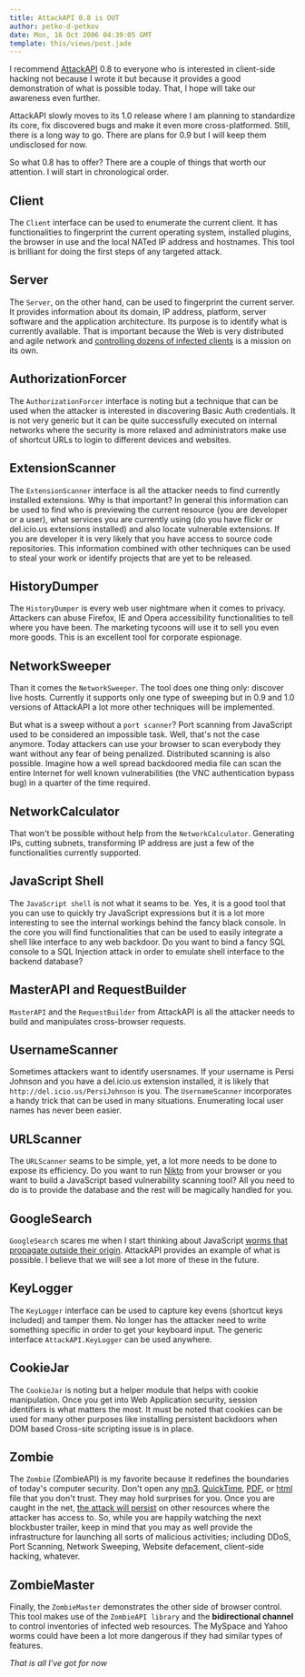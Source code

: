 ```yaml
---
title: AttackAPI 0.8 is OUT
author: petko-d-petkov
date: Mon, 16 Oct 2006 04:39:05 GMT
template: this/views/post.jade
---
```


I recommend [AttackAPI](http://code.google.com/p/attackapi) 0.8 to everyone who is interested in client-side hacking not because I wrote it but because it provides a good demonstration of what is possible today. That, I hope will take our awareness even further.

AttackAPI slowly moves to its 1.0 release where I am planning to standardize its core, fix discovered bugs and make it even more cross-platformed. Still, there is a long way to go. There are plans for 0.9 but I will keep them undisclosed for now.

So what 0.8 has to offer? There are a couple of things that worth our attention. I will start in chronological order.

## Client

The `Client` interface can be used to enumerate the current client. It has functionalities to fingerprint the current operating system, installed plugins, the browser in use and the local NATed IP address and hostnames. This tool is brilliant for doing the first steps of any targeted attack.

## Server

The `Server`, on the other hand, can be used to fingerprint the current server. It provides information about its domain, IP address, platform, server software and the application architecture. Its purpose is to identify what is currently available. That is important because the Web is very distributed and agile network and [controlling dozens of infected clients](/blog/persistent-bi-directional-communication-channels) is a mission on its own.

## AuthorizationForcer

The `AuthorizationForcer` interface is noting but a technique that can be used when the attacker is interested in discovering Basic Auth credentials. It is not very generic but it can be quite successfully executed on internal networks where the security is more relaxed and administrators make use of shortcut URLs to login to different devices and websites.

## ExtensionScanner

The `ExtensionScanner` interface is all the attacker needs to find currently installed extensions. Why is that important? In general this information can be used to find who is previewing the current resource (you are developer or a user), what services you are currently using (do you have flickr or del.icio.us extensions installed) and also locate vulnerable extensions. If you are developer it is very likely that you have access to source code repositories. This information combined with other techniques can be used to steal your work or identify projects that are yet to be released.

## HistoryDumper

The `HistoryDumper` is every web user nightmare when it comes to privacy. Attackers can abuse Firefox, IE and Opera accessibility functionalities to tell where you have been. The marketing tycoons will use it to sell you even more goods. This is an excellent tool for corporate espionage.

## NetworkSweeper

Than it comes the `NetworkSweeper`. The tool does one thing only: discover live hosts. Currently it supports only one type of sweeping but in 0.9 and 1.0 versions of AttackAPI a lot more other techniques will be implemented.

But what is a sweep without a `port scanner`? Port scanning from JavaScript used to be considered an impossible task. Well, that's not the case anymore. Today attackers can use your browser to scan everybody they want without any fear of being penalized. Distributed scanning is also possible. Imagine how a well spread backdoored media file can scan the entire Internet for well known vulnerabilities (the VNC authentication bypass bug) in a quarter of the time required.

## NetworkCalculator

That won't be possible without help from the `NetworkCalculator`. Generating IPs, cutting subnets, transforming IP address are just a few of the functionalities currently supported.

## JavaScript Shell

The `JavaScript shell` is not what it seams to be. Yes, it is a good tool that you can use to quickly try JavaScript expressions but it is a lot more interesting to see the internal workings behind the fancy black console. In the core you will find functionalities that can be used to easily integrate a shell like interface to any web backdoor. Do you want to bind a fancy SQL console to a SQL Injection attack in order to emulate shell interface to the backend database?

## MasterAPI and RequestBuilder

`MasterAPI` and the `RequestBuilder` from AttackAPI is all the attacker needs to build and manipulates cross-browser requests.

## UsernameScanner

Sometimes attackers want to identify usersnames. If your username is Persi Johnson and you have a del.icio.us extension installed, it is likely that `http://del.icio.us/PersiJohnson` is you. The `UsernameScanner` incorporates a handy trick that can be used in many situations. Enumerating local user names has never been easier.

## URLScanner

The `URLScanner` seams to be simple, yet, a lot more needs to be done to expose its efficiency. Do you want to run [Nikto](http://www.cirt.net/code/nikto.shtml) from your browser or you want to build a JavaScript based vulnerability scanning tool? All you need to do is to provide the database and the rest will be magically handled for you.

## GoogleSearch

`GoogleSearch` scares me when I start thinking about JavaScript [worms that propagate outside their origin](/blog/google-search-api-worms). AttackAPI provides an example of what is possible. I believe that we will see a lot more of these in the future.

## KeyLogger

The `KeyLogger` interface can be used to capture key evens (shortcut keys included) and tamper them. No longer has the attacker need to write something specific in order to get your keyboard input. The generic interface `AttackAPI.KeyLogger` can be used anywhere.

## CookieJar

The `CookieJar` is noting but a helper module that helps with cookie manipulation. Once you get into Web Application security, session identifiers is what matters the most. It must be noted that cookies can be used for many other purposes like installing persistent backdoors when DOM based Cross-site scripting issue is in place.

## Zombie

The `Zombie` (ZombieAPI) is my favorite because it redefines the boundaries of today's computer security. Don't open any [mp3](/blog/backdooring-mp3-files), [QuickTime](/blog/backdooring-quicktime-movies), [PDF](http://michaeldaw.org/md-hacks/backdooring-pdf-files/), or [html](/blog/backdooring-web-pages) file that you don't trust. They may hold surprises for you. Once you are caught in the net, [the attack will persist](/blog/persistent-bi-directional-communication-channels) on other resources where the attacker has access to. So, while you are happily watching the next blockbuster trailer, keep in mind that you may as well provide the infrastructure for launching all sorts of malicious activities; including DDoS, Port Scanning, Network Sweeping, Website defacement, client-side hacking, whatever.

## ZombieMaster

Finally, the `ZombieMaster` demonstrates the other side of browser control. This tool makes use of the `ZombieAPI library` and the **bidirectional channel** to control inventories of infected web resources. The MySpace and Yahoo worms could have been a lot more dangerous if they had similar types of features.

_That is all I've got for now_
